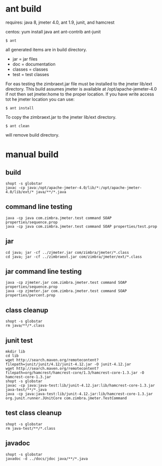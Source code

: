 # ant build

requires: java 8, jmeter 4.0, ant 1.9, junit, and hamcrest

centos: yum install java ant ant-contrib ant-junit

```
$ ant
```

all generated items are in build directory.

* jar = jar files
* doc = documentation
* classes = classes
* test = test classes

For eas testing the zimbraext.jar file must be installed to the jmeter lib/ext directory. This build assumes jmeter is available at /opt/apache-jemeter-4.0 if not then set jmeter.home to the proper location. If you have write access tot he jmeter location you can use:

```
$ ant install
```

To copy the zimbraext.jar to the jmeter lib/ext directory.

```
$ ant clean 
```

will remove build directory.

# manual build
## build

```
shopt -s globstar
javac -cp java:/opt/apache-jmeter-4.0/lib/*:/opt/apache-jmeter-4.0/lib/ext/* java/**/*.java
```

## command line testing

```
java -cp java com.zimbra.jmeter.test command SOAP properties/sequence.prop
java -cp java com.zimbra.jmeter.test command SOAP properties/test.prop
```

## jar

```
cd java; jar -cf ../zjmeter.jar com/zimbra/jmeter/*.class
cd java; jar -cf ../zimbraext.jar com/zimbra/jmeter/ext/*.class
```

## jar command line testing

```
java -cp zjmeter.jar com.zimbra.jmeter.test command SOAP properties/sequence.prop
java -cp zjmeter.jar com.zimbra.jmeter.test command SOAP properties/percent.prop
```

## class cleanup

```
shopt -s globstar
rm java/**/*.class
```

## junit test

```
mkdir lib
cd lib
wget http://search.maven.org/remotecontent?filepath=junit/junit/4.12/junit-4.12.jar -O junit-4.12.jar
wget http://search.maven.org/remotecontent?filepath=org/hamcrest/hamcrest-core/1.3/hamcrest-core-1.3.jar -O hamcrest-core-1.3.jar
shopt -s globstar
javac -cp java:java-test:lib/junit-4.12.jar:lib/hamcrest-core-1.3.jar java-test/**/*.java
java -cp java:java-test:lib/junit-4.12.jar:lib/hamcrest-core-1.3.jar org.junit.runner.JUnitCore com.zimbra.jmeter.TestCommand
```

## test class cleanup

```
shopt -s globstar
rm java-test/**/*.class
```

## javadoc 

```
shopt -s globstar
javadoc -d ../docs/jdoc java/**/*.java
```
